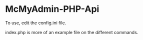 McMyAdmin-PHP-Api
=================

To use, edit the config.ini file. 

index.php is more of an example file on the different commands.